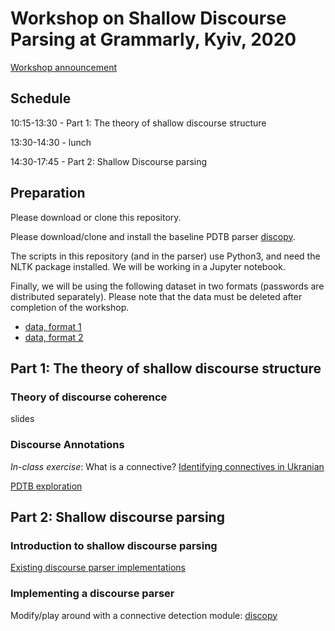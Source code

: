 # Workshop on Shallow Discourse Parsing at Grammarly, Kyiv, 2020

[Workshop announcement](https://grammarly.ai/compling-workshop-shallow-discourse-parsing/)

## Schedule

10:15-13:30 - Part 1: The theory of shallow discourse structure

13:30-14:30 - lunch

14:30-17:45 - Part 2: Shallow Discourse parsing

## Preparation

Please download or clone this repository.

Please download/clone and install the baseline PDTB parser [discopy](https://github.com/rknaebel/discopy).

The scripts in this repository (and in the parser) use Python3, and need the NLTK package installed. We will be working in a Jupyter notebook.

Finally, we will be using the following dataset in two formats (passwords are distributed separately). Please note that the data must be deleted after completion of the workshop.
- [data, format 1](https://boxup.uni-potsdam.de/index.php/s/MxSceyJFraNz5cm)
- [data, format 2](https://boxup.uni-potsdam.de/index.php/s/7Y462x0PtMeTdBq)



## Part 1: The theory of shallow discourse structure

### Theory of discourse coherence

slides

### Discourse Annotations

*In-class exercise*: What is a connective? [Identifying connectives in Ukranian](uk_connectives/)

[PDTB exploration](pdtb_exploration/)

## Part 2: Shallow discourse parsing

### Introduction to shallow discourse parsing

[Existing discourse parser implementations](https://github.com/TScheffler/2019ESSLLI-discparsing/tree/master/day3#existing-discourse-parsers-for-english)

### Implementing a discourse parser

Modify/play around with a connective detection module: [discopy](https://github.com/rknaebel/discopy)

